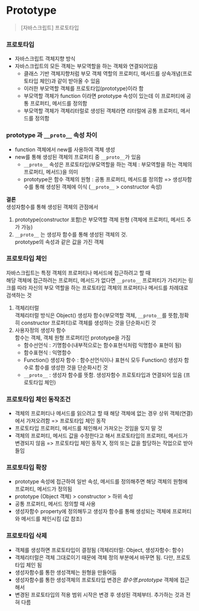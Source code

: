 Prototype
=====

> [자바스크립트] 프로토타입
  
### 프로토타입
- 자바스크립트 객체지향 방식
- 자바스크립트의 모든 객체는 부모역할을 하는 객체와 연결되어있음
  - 클래스 기반 객체지향처럼 부모 객체 역할의 프로퍼티, 메서드를 상속개념(프로토타입 체인)과 같이 받아올 수 있음
  - 이러한 부모역할 객체를 프로토타입(prototype)이라 함
  - 부모역할 객체가 function 이라면 prototype 속성이 있는데 이 프로퍼티에 공통 프로퍼티, 메서드를 정의함
  - 부모역할 객체가 객체리터럴로 생성된 객체라면 리터럴에 공통 프로퍼티, 메서드를 정의함
  
### prototype 과 `__proto__` 속성 차이
- function 객체에서 new를 사용하여 객체 생성
- new를 통해 생성된 객체의 프로퍼티 중 `__proto__`가 있음
  - `__proto__` 속성은 프로토타입(부모역할을 하는 객체 : 부모역할을 하는 객체의 프로퍼티, 메서드)을 의미
  - prototype은 함수 객체의 원형 : 공통 프로퍼티, 메서드를 정의함
    => 생성자함수를 통해 생성된 객체에 이식 (`__proto__` > constructor 속성)

**결론**  
생성자함수를 통해 생성된 객체의 관점에서  
1. prototype(constructor 포함)은 부모역할 객체 원형 (객체에 프로퍼티, 메서드 추가 가능)
2. `__proto__` 는 생성자 함수를 통해 생성된 객체의 것.  
    prototype의 속성과 같은 값을 가진 객체
    
### 프로토타입 체인
  자바스크립트는 특정 객체의 프로퍼티나 메서드에 접근하려고 할 때  
  해당 객체에 접근하려는 프로퍼티, 메서드가 없다면 `__proto__` 프로퍼티가 가리키는 링크를 따라 자신의 부모 역할을 하는 프로토타입 객체의 프로퍼티나 메서드를 차례대로 검색하는 것
    
1. 객체리터럴  
객체리터럴 방식은 Object() 생성자 함수(부모역할 객체, `__proto__`를 뜻함,정확히 constructor 프로퍼티)로 객체를 생성하는 것을 단순화시킨 것
2. 사용자정의 생성자 함수  
함수는 객체, 객체 원형 프로퍼티인 prototype을 가짐
    - 함수선언식 : 기명함수(내부적으로는 함수표현식처럼 익명함수 표현이 됨)
    - 함수표현식 : 익명함수
    - Function() 생성자 함수 : 함수선언식이나 표현식 모두 Function() 생성자 함수로 함수를 생성한 것을 단순화시킨 것
    - `__proto__` : 생성자 함수를 뜻함. 생성자함수 프로토타입과 연결되어 있음 (프로토타입 체인)
    
### 프로토타입 체인 동작조건
  - 객체의 프로퍼티나 메서드를 읽으려고 할 때 해당 객체에 없는 경우 상위 객체(연결)에서 가져오려함
      => 프로토타입 체인 동작
  - 프로토타입 프로퍼티, 메서드를 체인해서 가져오는 것임을 잊지 말 것
  - 객체의 프로퍼티, 메서드 값을 수정한다고 해서 프로토타입의 프로퍼티, 메서드가 변경되지 않음
      => 프로토타입 체인 동작 X, 정의 또는 값을 할당하는 작업으로 받아들임
  
### 프로토타입 확장
  - prototype 속성에 접근하여 일반 속성, 메서드를 정의해주면 해당 객체의 원형에 프로퍼티, 메서드가 정의됨
  - prototype (Object 객체) > constructor > 하위 속성
  - 공통 프로퍼티, 메서드 정의할 때 사용
  - 생성자함수 property에 정의해두고 생성자 함수를 통해 생성되는 객체에 프로퍼티와 메서드를 체인시킴 (값 참조)
  
### 프로토타입 삭제
  - 객체를 생성하면 프로토타입이 결정됨 (객체리터럴: Object, 생성자함수: 함수)
  - 객체리터럴은 객체 그대로이기 때문에 객체 정의 부분에서 바꾸면 됨. 다만, 프로토타입 체인 됨
  - 생성자함수를 통한 생성객체는 원형을 만들어둠
  - 생성자함수를 통한 생성객체의 프로토타입 변경은 *함수명.prototype* 객체에 접근해서
  - 변경된 프로토타입의 적용 범위 시작은 변경 후 생성된 객체부터. 추가하는 것과 전혀 다름
  
